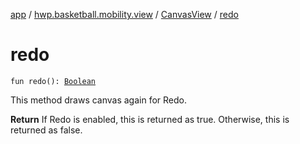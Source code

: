 [app](../../index.md) / [hwp.basketball.mobility.view](../index.md) / [CanvasView](index.md) / [redo](.)

# redo

`fun redo(): `[`Boolean`](https://kotlinlang.org/api/latest/jvm/stdlib/kotlin/-boolean/index.html)

This method draws canvas again for Redo.

**Return**
If Redo is enabled, this is returned as true. Otherwise, this is returned as false.

